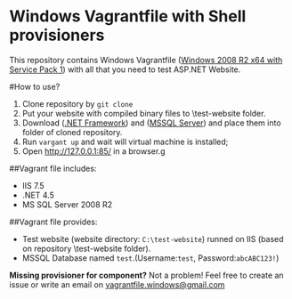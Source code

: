 Windows Vagrantfile with Shell provisioners
=============================

This repository contains Windows Vagrantfile ([Windows 2008 R2 x64 with Service Pack 1](https://vagrantcloud.com/ferventcoder/boxes/win2008r2-x64-nocm)) with all that you need to test ASP.NET Website.

#How to use?
1. Clone repository by `git clone`
2. Put your website with compiled binary files to \test-website folder.
3. Download ([.NET Framework](http://download.microsoft.com/download/1/6/7/167F0D79-9317-48AE-AEDB-17120579F8E2/NDP451-KB2858728-x86-x64-AllOS-ENU.exe)) and ([MSSQL Server](http://download.microsoft.com/download/0/4/B/04BE03CD-EAF3-4797-9D8D-2E08E316C998/SQLEXPRWT_x64_ENU.exe)) and place them into folder of cloned repository.
4. Run `vargant up` and wait will virtual machine is installed;
5. Open http://127.0.0.1:85/ in a browser.g

##Vagrant file includes:
* IIS 7.5
* .NET 4.5
* MS SQL Server 2008 R2

##Vagrant file provides:
* Test website (website directory: `C:\test-website`) runned on IIS (based on repository \test-website folder).
* MSSQL Database named `test`.(Username:`test`, Password:`abcABC123!`)
 
**Missing provisioner for component?**
Not a problem! Feel free to create an issue or write an email on vagrantfile.windows@gmail.com
